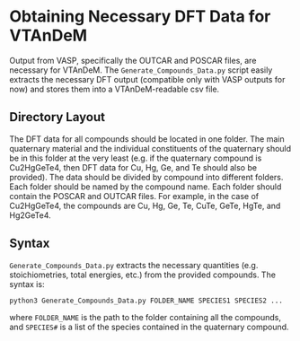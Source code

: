 Obtaining Necessary DFT Data for VTAnDeM
========================================

Output from VASP, specifically the OUTCAR and POSCAR files, are necessary for VTAnDeM.
The `Generate_Compounds_Data.py` script easily extracts the necessary DFT output (compatible only with VASP outputs for now) and stores them into a VTAnDeM-readable csv file.


Directory Layout
----------------

The DFT data for all compounds should be located in one folder. The main quaternary material and the individual constituents of the quaternary should be in this folder at the very least (e.g. if the quaternary compound is Cu2HgGeTe4, then DFT data for Cu, Hg, Ge, and Te should also be provided).
The data should be divided by compound into different folders. Each folder should be named by the compound name. Each folder should contain the POSCAR and OUTCAR files. For example, in the case of Cu2HgGeTe4, the compounds are Cu, Hg, Ge, Te, CuTe, GeTe, HgTe, and Hg2GeTe4.


Syntax
------

`Generate_Compounds_Data.py` extracts the necessary quantities (e.g. stoichiometries, total energies, etc.) from the provided compounds. The syntax is:

	python3 Generate_Compounds_Data.py FOLDER_NAME SPECIES1 SPECIES2 ...

where `FOLDER_NAME` is the path to the folder containing all the compounds, and `SPECIES#` is a list of the species contained in the quaternary compound.
